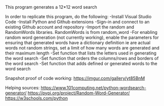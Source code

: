 
This program generates a 12*12 word search

In order to replicate this program, do the following: 
    -Install Visual Studio Code
    -Install Python and Github extensions
    -Sign-in and connect to an existing Github account and repository
    -Import the random and RandomWords libraries. RandomWords is from random_word
    -For enabling random word generation (not currently working), enable the parameters for ensuring that generated words have a dictionary definition ie are actual words not random strings, set a limit of how many words are generated and their maximum length
    -Set function that lists the letters used in generating the word search
    -Set function that orders the columns/rows and borders of the word search 
    -Set function that adds defined or generated words to the word search 




Snapshot proof of code working: https://imgur.com/gallery/yt85BnM

Helping sources: 
https://www.101computing.net/python-wordsearch-generator/
https://pypi.org/project/Random-Word-Generator/
https://w3schools.com/python